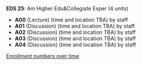 **EDS 25**: Am Higher Edu&Collegiate Exper (4 units)

- **A00** (Lecture) (time and location TBA) by staff
- **A01** (Discussion) (time and location TBA) by staff
- **A02** (Discussion) (time and location TBA) by staff
- **A03** (Discussion) (time and location TBA) by staff
- **A04** (Discussion) (time and location TBA) by staff

[Enrollment numbers over time](./EDS25.tsv)
